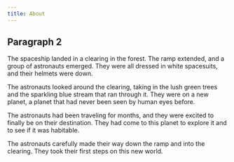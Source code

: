 ```yaml
---
title: About
---
```


## Paragraph 2

The spaceship landed in a clearing in the forest. The ramp extended, and a group of astronauts emerged. They were all dressed in white spacesuits, and their helmets were down.

The astronauts looked around the clearing, taking in the lush green trees and the sparkling blue stream that ran through it. They were on a new planet, a planet that had never been seen by human eyes before.

The astronauts had been traveling for months, and they were excited to finally be on their destination. They had come to this planet to explore it and to see if it was habitable.

The astronauts carefully made their way down the ramp and into the clearing. They took their first steps on this new world.
